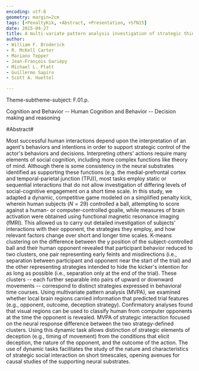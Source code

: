 ```yaml
---
encoding: utf-8
geometry: margin=2cm
tags: [+PenaltyKik, +Abstract, +Presentation, +SfN15]
date: 2015-04-27
title: A multi-variate pattern analysis investigation of strategic thinking and deception in a dynamic, competitive game.
author:
- William F. Broderick
- R. McKell Carter
- Mariano Tepper
- Jean-François Gariépy
- Michael L. Platt
- Guillermo Sapiro
- Scott A. Huettel

---
```


Theme-subtheme-subject: F.01.p.

Cognition and Behavior -- Human Cognition and Behavior -- Decision making and reasoning

#Abstract#

Most successful human interactions depend upon the interpretation of
an agent's behaviors and intentions in order to support strategic
control of the actor's behaviors and decisions. Interpreting others'
actions require many elements of social cognition, including more
complex functions like theory of mind. Although there is some
consistency in the neural substrates identified as supporting these
functions (e.g. the medial-prefrontal cortex and temporal-parietal
junction (TPJ)), most tasks employ static or sequential interactions
that do not allow investigation of differing levels of
social-cognitive engagement on a short time scale. In this study, we
adapted a dynamic, competitive game modeled on a simplified penalty
kick, wherein human subjects ($N=29$) controlled a ball, attempting to
score against a human- or computer-controlled goalie, while measures
of brain activation were obtained using functional magnetic resonance
imaging (fMRI). This allowed us to carry out detailed investigation of
subjects' interactions with their opponent, the strategies they
employ, and how relevant factors change over short and longer time
scales. K-means clustering on the difference between the y position of
the subject-controlled ball and their human opponent revealed that
participant behavior reduced to two clusters, one pair representing
early feints and misdirections (i.e., separation between participant
and opponent near the start of the trial) and the other representing
strategies intended to hide the kicker's intention for as long as
possible (i.e., separation only at the end of the trial). These
clusters -- each further separable into pairs of upward or downward
movements -- correspond to distinct strategies expressed in behavioral
time courses. Using multivariate pattern analysis (MVPA), we examined
whether local brain regions carried information that predicted trial
features (e.g., opponent, outcome, deception strategy). Confirmatory
analyses found that visual regions can be used to classify human from
computer opponents at the time the opponent is revealed. MVPA of
strategic interaction focused on the neural response difference
between the two strategy-defined clusters. Using this dynamic task
allows distinction of strategic elements of deception (e.g., timing of
movement) from the conditions that elicit deception, the nature of the
opponent, and the outcome of the action. The use of dynamic tasks
facilitates the study of the nature and characteristics of strategic
social interaction on short timescales, opening avenues for causal
studies of the supporting neural substrates.
